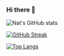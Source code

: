 ### Hi there 👋

<!--
**NatCoding/NatCoding** is a ✨ _special_ ✨ repository because its `README.md` (this file) appears on your GitHub profile.

Here are some ideas to get you started:

- 🔭 I’m currently working on ...
- 🌱 I’m currently learning ...
- 👯 I’m looking to collaborate on ...
- 🤔 I’m looking for help with ...
- 💬 Ask me about ...
- 📫 How to reach me: ...
- 😄 Pronouns: ...
- ⚡ Fun fact: ...
-->
![Nat's GitHub stats](https://github-readme-stats.vercel.app/api?username=NatCoding&show_icons=true&theme=gruvbox)



[![GitHub Streak](https://github-readme-streak-stats.herokuapp.com/?user=NatCoding&show_icons=true&theme=onedark)](https://git.io/streak-stats)

[![Top Langs](https://github-readme-stats.vercel.app/api/top-langs/?username=NatCoding&langs_count=8)](https://github.com/anuraghazra/github-readme-stats)
